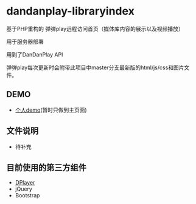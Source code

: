 # dandanplay-libraryindex

基于PHP重构的 弹弹play远程访问首页（媒体库内容的展示以及视频播放）

用于服务器部署

用到了DanDanPlay API

弹弹play每次更新时会附带此项目中master分支最新版的html/js/css和图片文件。

## DEMO
* [个人demo](https://apps.ystone.top:488/ddp/)(暂时只做到主页面)

## 文件说明

* 待补充

## 目前使用的第三方组件

* [DPlayer](https://github.com/MoePlayer/DPlayer)
* jQuery
* Bootstrap